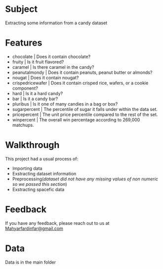 # Subject

Extracting some information from a candy dataset

# Features 

- chocolate | Does it contain chocolate?
- fruity | Is it fruit flavored?
- caramel | Is there caramel in the candy?
- peanutalmondy | Does it contain peanuts, peanut butter or almonds?
- nougat | Does it contain nougat?
- crispedricewafer | Does it contain crisped rice, wafers, or a cookie component?
- hard | Is it a hard candy?
- bar | Is it a candy bar?
- pluribus | Is it one of many candies in a bag or box?
- sugarpercent | The percentile of sugar it falls under within the data set.
- pricepercent | The unit price percentile compared to the rest of the set.
- winpercent | The overall win percentage according to 269,000 matchups.

# Walkthrough

This project had a usual process of:
- Importing data
- Exstracting dataset information
- Preprocessing(*dataset did not have any missing values of non numeric so we passed this section*)
- Exstracting spacefic data

# Feedback

If you have any feedback, please reach out to us at Mahyarfardinfar@gmail.com

# Data
Data is in the main folder
